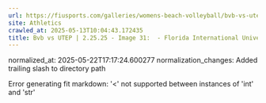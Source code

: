 ```yaml
---
url: https://fiusports.com/galleries/womens-beach-volleyball/bvb-vs-utep-2-25-25/image-31/356/62711/
site: Athletics
crawled_at: 2025-05-13T10:04:43.172435
title: Bvb vs UTEP | 2.25.25 - Image 31:  - Florida International University
---
```

normalized_at: 2025-05-22T17:17:24.600277
normalization_changes: Added trailing slash to directory path

Error generating fit markdown: '<' not supported between instances of 'int' and 'str'